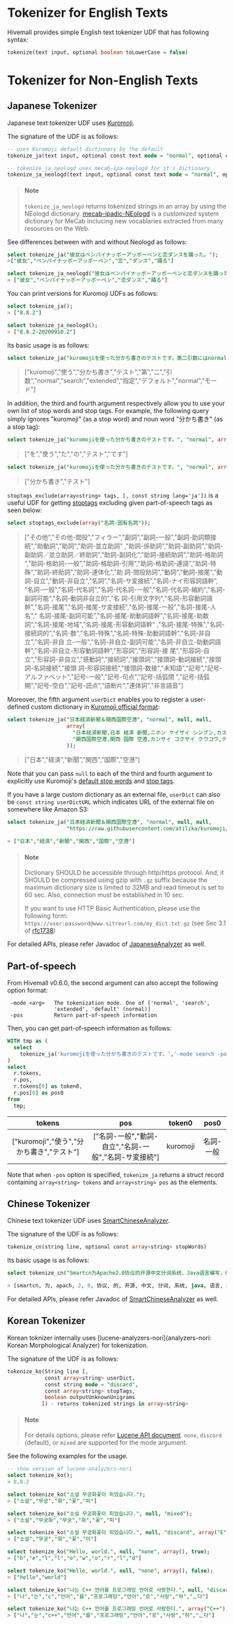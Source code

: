 <!--
  Licensed to the Apache Software Foundation (ASF) under one
  or more contributor license agreements.  See the NOTICE file
  distributed with this work for additional information
  regarding copyright ownership.  The ASF licenses this file
  to you under the Apache License, Version 2.0 (the
  "License"); you may not use this file except in compliance
  with the License.  You may obtain a copy of the License at

    http://www.apache.org/licenses/LICENSE-2.0

  Unless required by applicable law or agreed to in writing,
  software distributed under the License is distributed on an
  "AS IS" BASIS, WITHOUT WARRANTIES OR CONDITIONS OF ANY
  KIND, either express or implied.  See the License for the
  specific language governing permissions and limitations
  under the License.
-->

<!-- toc -->

# Tokenizer for English Texts

Hivemall provides simple English text tokenizer UDF that has following syntax:
```sql
tokenize(text input, optional boolean toLowerCase = false)
```

# Tokenizer for Non-English Texts

## Japanese Tokenizer

Japanese text tokenizer UDF uses [Kuromoji](https://github.com/atilika/kuromoji). 

The signature of the UDF is as follows:

```sql
-- uses Kuromoji default dictionary by the default
tokenize_ja(text input, optional const text mode = "normal", optional const array<string> stopWords, const array<string> stopTags, const array<string> userDict)

-- tokenize_ja_neologd uses mecab-ipa-neologd for it's dictionary.
tokenize_ja_neologd(text input, optional const text mode = "normal", optional const array<string> stopWords, const array<string> stopTags, const array<string> userDict)
```

> #### Note
> `tokenize_ja_neologd` returns tokenized strings in an array by using the NEologd dictionary. [mecab-ipadic-NEologd](https://github.com/neologd/mecab-ipadic-neologd) is a customized system dictionary for MeCab inclucing new vocablaries extracted from many resources on the Web. 

See differences between with and without Neologd as follows:

```sql
select tokenize_ja("彼女はペンパイナッポーアッポーペンと恋ダンスを踊った。");
>["彼女","ペンパイナッポーアッポーペン","恋","ダンス","踊る"]

select tokenize_ja_neologd("彼女はペンパイナッポーアッポーペンと恋ダンスを踊った。");
> ["彼女","ペンパイナッポーアッポーペン","恋ダンス","踊る"]
```

You can print versions for Kuromoji UDFs as follows:

```sql
select tokenize_ja();
> ["8.8.2"]

select tokenize_ja_neologd();
> ["8.8.2-20200910.2"]
```

Its basic usage is as follows:

```sql
select tokenize_ja("kuromojiを使った分かち書きのテストです。第二引数にはnormal/search/extendedを指定できます。デフォルトではnormalモードです。");
```

> ["kuromoji","使う","分かち書き","テスト","第","二","引数","normal","search","extended","指定","デフォルト","normal","モード"]

In addition, the third and fourth argument respectively allow you to use your own list of stop words and stop tags. For example, the following query simply ignores "kuromoji" (as a stop word) and noun word "分かち書き" (as a stop tag):

```sql
select tokenize_ja("kuromojiを使った分かち書きのテストです。", "normal", array("kuromoji"), array("名詞-一般"));
```

> ["を","使う","た","の","テスト","です"]

```sql
select tokenize_ja("kuromojiを使った分かち書きのテストです。", "normal", array("kuromoji"), stoptags_exclude(array("名詞")));
```
> ["分かち書き","テスト"]

`stoptags_exclude(array<string> tags, [, const string lang='ja'])` is a useful UDF for getting [stoptags](https://github.com/apache/lucene-solr/blob/master/lucene/analysis/kuromoji/src/resources/org/apache/lucene/analysis/ja/stoptags.txt) excluding given part-of-speech tags as seen below:

```sql
select stoptags_exclude(array("名詞-固有名詞"));
```

> ["その他","その他-間投","フィラー","副詞","副詞-一般","副詞-助詞類接続","助動詞","助詞","助詞-並立助詞"
,"助詞-係助詞","助詞-副助詞","助詞-副助詞／並立助詞／終助詞","助詞-副詞化","助詞-接続助詞","助詞-格助詞
","助詞-格助詞-一般","助詞-格助詞-引用","助詞-格助詞-連語","助詞-特殊","助詞-終助詞","助詞-連体化","助
詞-間投助詞","動詞","動詞-接尾","動詞-自立","動詞-非自立","名詞","名詞-サ変接続","名詞-ナイ形容詞語幹",
"名詞-一般","名詞-代名詞","名詞-代名詞-一般","名詞-代名詞-縮約","名詞-副詞可能","名詞-動詞非自立的","名
詞-引用文字列","名詞-形容動詞語幹","名詞-接尾","名詞-接尾-サ変接続","名詞-接尾-一般","名詞-接尾-人名","
名詞-接尾-副詞可能","名詞-接尾-助動詞語幹","名詞-接尾-助数詞","名詞-接尾-地域","名詞-接尾-形容動詞語幹"
,"名詞-接尾-特殊","名詞-接続詞的","名詞-数","名詞-特殊","名詞-特殊-助動詞語幹","名詞-非自立","名詞-非自
立-一般","名詞-非自立-副詞可能","名詞-非自立-助動詞語幹","名詞-非自立-形容動詞語幹","形容詞","形容詞-接
尾","形容詞-自立","形容詞-非自立","感動詞","接続詞","接頭詞","接頭詞-動詞接続","接頭詞-名詞接続","接頭
詞-形容詞接続","接頭詞-数接","未知語","記号","記号-アルファベット","記号-一般","記号-句点","記号-括弧閉
","記号-括弧開","記号-空白","記号-読点","語断片","連体詞","非言語音"]

Moreover, the fifth argument `userDict` enables you to register a user-defined custom dictionary in [Kuromoji official format](https://github.com/atilika/kuromoji/blob/909fd6b32bf4e9dc86b7599de5c9b50ca8f004a1/kuromoji-core/src/test/resources/userdict.txt):

```sql
select tokenize_ja("日本経済新聞＆関西国際空港", "normal", null, null, 
                   array(
                     "日本経済新聞,日本 経済 新聞,ニホン ケイザイ シンブン,カスタム名詞", 
                     "関西国際空港,関西 国際 空港,カンサイ コクサイ クウコウ,テスト名詞"
                   ));
```

> ["日本","経済","新聞","関西","国際","空港"]

Note that you can pass `null` to each of the third and fourth argument to explicitly use Kuromoji's [default stop words](https://github.com/apache/lucene-solr/blob/master/lucene/analysis/kuromoji/src/resources/org/apache/lucene/analysis/ja/stopwords.txt) and [stop tags](https://github.com/apache/lucene-solr/blob/master/lucene/analysis/kuromoji/src/resources/org/apache/lucene/analysis/ja/stoptags.txt).

If you have a large custom dictionary as an external file, `userDict` can also be `const string userDictURL` which indicates URL of the external file on somewhere like Amazon S3:

```sql
select tokenize_ja("日本経済新聞＆関西国際空港", "normal", null, null,
                   "https://raw.githubusercontent.com/atilika/kuromoji/909fd6b32bf4e9dc86b7599de5c9b50ca8f004a1/kuromoji-core/src/test/resources/userdict.txt");

> ["日本","経済","新聞","関西","国際","空港"]
```

> #### Note
> Dictionary SHOULD be accessible through http/https protocol. And, it SHOULD be compressed using gzip with `.gz` suffix because the maximum dictionary size is limited to 32MB and read timeout is set to 60 sec. Also, connection must be established in 10 sec.
>
> If you want to use HTTP Basic Authentication, please use the following form: `https://user:password@www.sitreurl.com/my_dict.txt.gz` (see Sec 3.1 of [rfc1738](https://www.ietf.org/rfc/rfc1738.txt))

For detailed APIs, please refer Javadoc of [JapaneseAnalyzer](https://lucene.apache.org/core/5_3_1/analyzers-kuromoji/org/apache/lucene/analysis/ja/JapaneseAnalyzer.html) as well.



## Part-of-speech

From Hivemall v0.6.0, the second argument can also accept the following option format:

```
 -mode <arg>   The tokenization mode. One of ['normal', 'search',
               'extended', 'default' (normal)]
 -pos          Return part-of-speech information
```

Then, you can get part-of-speech information as follows:

```sql
WITH tmp as (
  select
    tokenize_ja('kuromojiを使った分かち書きのテストです。','-mode search -pos') as r
)
select
  r.tokens,
  r.pos,
  r.tokens[0] as token0,
  r.pos[0] as pos0
from
  tmp;
```

| tokens |pos | token0 | pos0 |
|:-:|:-:|:-:|:-:|
| ["kuromoji","使う","分かち書き","テスト"] | ["名詞-一般","動詞-自立","名詞-一般","名詞-サ変接続"] | kuromoji | 名詞-一般 |

Note that when `-pos` option is specified, `tokenize_ja` returns a struct record containing `array<string> tokens` and `array<string> pos` as the elements.

## Chinese Tokenizer

Chinese text tokenizer UDF uses [SmartChineseAnalyzer](https://lucene.apache.org/core/5_3_1/analyzers-smartcn/org/apache/lucene/analysis/cn/smart/SmartChineseAnalyzer.html). 

The signature of the UDF is as follows:

```sql
tokenize_cn(string line, optional const array<string> stopWords)
```

Its basic usage is as follows:

```sql
select tokenize_cn("Smartcn为Apache2.0协议的开源中文分词系统，Java语言编写，修改的中科院计算所ICTCLAS分词系统。");

> [smartcn, 为, apach, 2, 0, 协议, 的, 开源, 中文, 分词, 系统, java, 语言, 编写, 修改, 的, 中科院, 计算, 所, ictcla, 分词, 系统]
```

For detailed APIs, please refer Javadoc of [SmartChineseAnalyzer](https://lucene.apache.org/core/5_3_1/analyzers-smartcn/org/apache/lucene/analysis/cn/smart/SmartChineseAnalyzer.html) as well.

## Korean Tokenizer

Korean toknizer internally uses [lucene-analyzers-nori](analyzers-nori: Korean Morphological Analyzer) for tokenization.

The signature of the UDF is as follows:

```sql
tokenize_ko(String line [,
            const array<string> userDict,
            const string mode = "discard",
            const array<string> stopTags,
            boolean outputUnknownUnigrams
           ]) - returns tokenized strings in array<string>
```

> #### Note
> For details options, please refer [Lucene API document](https://lucene.apache.org/core/8_8_2/analyzers-nori/org/apache/lucene/analysis/ko/KoreanAnalyzer.html). `none`, `discord` (default), or `mixed` are supported for the mode argument.

See the following examples for the usage.

```sql
-- show version of lucene-analyzers-nori
select tokenize_ko();
> 8.8.2

select tokenize_ko("소설 무궁화꽃이 피었습니다.");
> ["소설","무궁","화","꽃","피"]

select tokenize_ko("소설 무궁화꽃이 피었습니다.", null, "mixed");
> ["소설","무궁화","무궁","화","꽃","피"]

select tokenize_ko("소설 무궁화꽃이 피었습니다.", null, "discard", array("E", "VV"));
> ["소설","무궁","화","꽃","이"]

select tokenize_ko("Hello, world.", null, "none", array(), true);
> ["h","e","l","l","o","w","o","r","l","d"]

select tokenize_ko("Hello, world.", null, "none", array(), false);
> ["hello","world"]

select tokenize_ko("나는 C++ 언어를 프로그래밍 언어로 사랑한다.", null, "discard", array());
> ["나","는","c","언어","를","프로그래밍","언어","로","사랑","하","ᆫ다"]

select tokenize_ko("나는 C++ 언어를 프로그래밍 언어로 사랑한다.", array("C++"), "discard", array());
> ["나","는","c++","언어","를","프로그래밍","언어","로","사랑","하","ᆫ다"]
```
